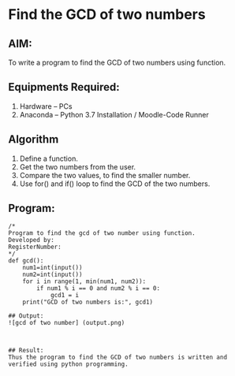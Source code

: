 # Find the GCD of two numbers

## AIM:
To write a program to find the GCD of two numbers using function.

## Equipments Required:
1. Hardware – PCs
2. Anaconda – Python 3.7 Installation / Moodle-Code Runner

## Algorithm
1. Define a function.
2. Get the two numbers from the user.
3. Compare the two values, to find the smaller number.
4. Use for() and if() loop to find the GCD of the two numbers.

## Program:
```
/*
Program to find the gcd of two number using function.
Developed by: 
RegisterNumber:  
*/
def gcd():
    num1=int(input())
    num2=int(input())
    for i in range(1, min(num1, num2)):
        if num1 % i == 0 and num2 % i == 0:
            gcd1 = i
    print("GCD of two numbers is:", gcd1)

## Output:
![gcd of two number] (output.png)



## Result:
Thus the program to find the GCD of two numbers is written and verified using python programming.
